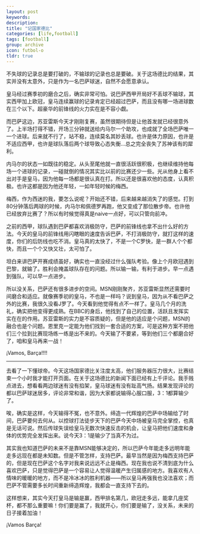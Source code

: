 ```yaml
---
layout: post
keywords: 
description: 
title: "记国家德比"
categories: [life,football]
tags: [football]
group: archive
icon: futbol-o
tldr: true
---
```


不失球的记录总是要打破的，不输球的记录也总是要破。关于这场德比的结果，其实并没有太意外，只是作为一名巴萨球迷，自然不会愿意承认。 

皇马经过赛季初的磨合之后，确实非常可怕。说巴萨西甲开局好不丢球不输球，其实西甲加上欧冠，皇马连续赢球的记录肯定已经超过巴萨，而且没有哪一场进球数在三个以下。超豪华的前锋线的火力实在是不容小觑。 

而巴萨这边，苏亚雷斯今天才刚刚复赛，虽然很期待但是让他首发就已经很意外了。上半场打得不错，开场三分钟就送给内马尔一个助攻，也成就了全场巴萨唯一一个进球。后来就不行了，站不稳，连续莫名其妙丢球。也许是体力原因，也许是不适应西甲，也许是球队落后两个球导致心态失衡…总之完全丧失了苏神该有的犀利。 

内马尔的状态一如既往的稳定。从头至尾他就一直很活跃很积极，也继续维持他每场一个进球的记录，一碰就倒的情况其实比以前的比赛还少一些。光从他身上看不出对手是皇马，因为他每一场都是很认真在打。所以还是很喜欢他的态度，认真积极。也许这都是因为他还年轻，一如年轻时候的梅西。 

梅西，作为西迷的我，要怎么说呢？开始还不错，后来越来越消失了的感觉。打到80分钟落后两球的时候，内马尔和佩德罗再跑，他又变成了那位散步帝。也许他已经放弃比赛了？所以有时候觉得真是naive一点好，可以只管向前冲。 

之前的西甲，球队遇到巴萨都喜欢消极防守，巴萨的前锋线也拿不出什么好的方法。今天的皇马的前锋线用闪瞎眼的速度告诉巴萨，不打消极防守，就打这样的速度，你们的后防线也吃不消。皇马真的太快了，不是一个C罗快，是一群人个个都快，而且一个个又快又壮，太可怕了。 

坦白来讲巴萨开赛成绩虽好，确实也一直没经过什么强队考验。像上个月欧冠遇到巴黎，就输了。胜利会掩盖球队存在的问题。所以输一输，有利于进步。早一点遇到强队，可以早一点进步。 

所以没关系，巴萨还有很多进步的空间。MSN刚刚聚齐，苏亚雷斯显然还需要时间磨合和适应。就像赛季初的皇马，不也是一样吗？说到皇马，因为从不看巴萨之外的比赛，我很久没看J罗了。今天看到他觉得有点不一样了。皇马几个月的洗礼，确实把他变得更成熟。在BBC的身后，他找到了自己的位置，活跃且发挥实实在在的作用。苏亚雷斯的实力是不容质疑的，但是他的适应是个问题，MSN的融合也是个问题。恩里克一定能为他们找到一套合适的方案，可是这种方案不把他们三个拉到比赛现场练一练是出不来的。今天输了不要紧，等到他们三个都磨合好了，咱和皇马再来一战！ 

¡Vamos, Barça!!!!

---

去看了一下懂球帝。今天这场国家德比关注度太高，他们服务器压力很大，比赛结束一个小时我才能打开页面。在关于这场德比的新闻下面已经有上千评论。我手贱点进去，想看看两边球迷有没有掐架，皇马球迷有没有趾高气扬。结果发现评论的都以巴萨球迷居多，评论非常和谐，因为大家都说输得心服口服，3：1都算输少了。 

唉，确实是这样，今天输得不冤，也不意外。缔造一代辉煌的巴萨中场输给了时间，巴萨要何去何从。以控球打法徒步天下的巴萨今天中场被皇马完全掌控，也真是无话可说。然后传球失误给皇马无数次快速反击的机会，让皇马把他们速度和身体的优势完全发挥出来。说今天3：1是输少了当真不为过。 

其实我也知道巴萨的未来不是靠MSN能够决定的，所以巴萨今年能走多远明年能走多远现在都是未知数。但是不管怎样，支持巴萨。最早当然是因为梅西支持巴萨的，但是现在巴萨这个名字对我来说远远不止是梅西。现在我也说不清到底为什么喜欢巴萨，只是觉得巴萨是一个容易让人觉得温暖产生归属感的地方。我喜欢有人情味的暖暖的地方，而不是冷冰冰的胜利机器——所以皇马再强我也没法喜欢；而巴萨不管需要多长时间重新缔造辉煌，我都会一直支持下去的。 

这样想来，其实今天打皇马是输是赢，西甲排名第几，欧冠走多远，能拿几座奖杯，都不那么重要嘛！你们要是赢了，我就开心，你们要是输了，没关系，未来的日子接着加油！ 

¡Vamos Barça!